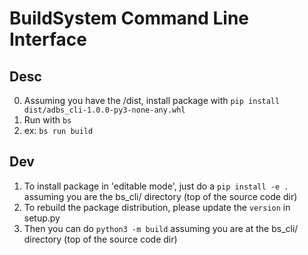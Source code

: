 # BuildSystem Command Line Interface
## Desc
0. Assuming you have the /dist, install package with ```pip install dist/adbs_cli-1.0.0-py3-none-any.whl```
1. Run with ```bs```
2. ex: ```bs run build```

## Dev
1. To install package in 'editable mode', just do a ```pip install -e .``` assuming you are the bs_cli/ directory (top of the source code dir)
2. To rebuild the package distribution, please update the `version` in setup.py
3. Then you can do ```python3 -m build``` assuming you are at the bs_cli/ directory (top of the source code dir)

